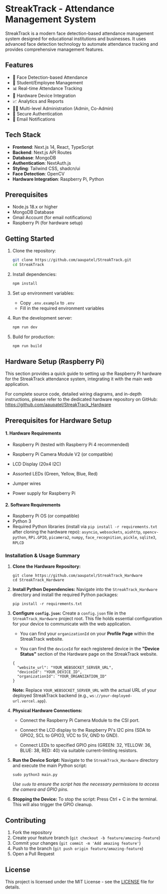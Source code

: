 # StreakTrack - Attendance Management System

StreakTrack is a modern face detection-based attendance management system designed for educational institutions and businesses. It uses advanced face detection technology to automate attendance tracking and provides comprehensive management features.

## Features

- 🎯 Face Detection-based Attendance
- 👥 Student/Employee Management
- 📊 Real-time Attendance Tracking
- 📱 Hardware Device Integration
- 📈 Analytics and Reports
- 👨‍💼 Multi-level Administration (Admin, Co-Admin)
- 🔐 Secure Authentication
- 📧 Email Notifications

## Tech Stack

- **Frontend**: Next.js 14, React, TypeScript
- **Backend**: Next.js API Routes
- **Database**: MongoDB
- **Authentication**: NextAuth.js
- **Styling**: Tailwind CSS, shadcn/ui
- **Face Detection**: OpenCV
- **Hardware Integration**: Raspberry Pi, Python

## Prerequisites

- Node.js 18.x or higher
- MongoDB Database
- Gmail Account (for email notifications)
- Raspberry Pi (for hardware setup)

## Getting Started

1. Clone the repository:
   ```bash
   git clone https://github.com/aaupatel/StreakTrack.git
   cd StreakTrack
   ```

2. Install dependencies:
   ```bash
   npm install
   ```

3. Set up environment variables:
   - Copy `.env.example` to `.env`
   - Fill in the required environment variables

4. Run the development server:
   ```bash
   npm run dev
   ```

5. Build for production:
   ```bash
   npm run build
   ```

## Hardware Setup (Raspberry Pi)

This section provides a quick guide to setting up the Raspberry Pi hardware for the StreakTrack attendance system, integrating it with the main web application.

For complete source code, detailed wiring diagrams, and in-depth instructions, please refer to the dedicated hardware repository on GitHub:
https://github.com/aaupatel/StreakTrack_Hardware

## Prerequisites for Hardware Setup

#### 1. Hardware Requirements

* Raspberry Pi (tested with Raspberry Pi 4 recommended)

* Raspberry Pi Camera Module V2 (or compatible)

* LCD Display (20x4 I2C)

* Assorted LEDs (Green, Yellow, Blue, Red)

* Jumper wires

* Power supply for Raspberry Pi


#### 2. Software Requirements
* Raspberry Pi OS (or compatible)
* Python 3
* Required Python libraries (install via `pip install -r requirements.txt` after cloning the hardware repo):
    `asyncio`, `websockets`, `aiohttp`, `opencv-python`, `RPi.GPIO`, `picamera2`, `numpy`, `face_recognition`, `pickle`, `sqlite3`, `RPLCD`

### Installation & Usage Summary

1.  **Clone the Hardware Repository:**

    ```
    git clone https://github.com/aaupatel/StreakTrack_Hardware
    cd StreakTrack_Hardware
    ```

2.  **Install Python Dependencies:**
    Navigate into the `StreakTrack_Hardware` directory and install the required Python packages:

    ```
    pip install -r requirements.txt
    ```

3.  **Configure `config.json`:**
    Create a `config.json` file in the `StreakTrack_Hardware` project root. This file holds essential configuration for your device to communicate with the web application.

    * You can find your `organizationId` on your **Profile Page** within the StreakTrack website.

    * You can find the `deviceId` for each registered device in the **"Device Status"** section of the Hardware page on the StreakTrack website.

    ```
    {
      "website_url": "YOUR_WEBSOCKET_SERVER_URL",
      "deviceId": "YOUR_DEVICE_ID",
      "organizationId": "YOUR_ORGANIZATION_ID"
    }
    ```

    **Note:** Replace `YOUR_WEBSOCKET_SERVER_URL` with the actual URL of your deployed StreakTrack backend (e.g., `ws://your-deployed-url.vercel.app`).

4.  **Physical Hardware Connections:**

    * Connect the Raspberry Pi Camera Module to the CSI port.

    * Connect the LCD display to the Raspberry Pi's I2C pins (SDA to GPIO2, SCL to GPIO3, VCC to 5V, GND to GND).

    * Connect LEDs to specified GPIO pins (GREEN: 32, YELLOW: 36, BLUE: 38, RED: 40) via suitable current-limiting resistors.

5.  **Run the Device Script:**
    Navigate to the `StreakTrack_Hardware` directory and execute the main Python script:

    ```
    sudo python3 main.py
    ```

    *Use `sudo` to ensure the script has the necessary permissions to access the camera and GPIO pins.*

6.  **Stopping the Device:**
    To stop the script: Press Ctrl + C in the terminal. This will also trigger the GPIO cleanup.

## Contributing

1. Fork the repository
2. Create your feature branch (`git checkout -b feature/amazing-feature`)
3. Commit your changes (`git commit -m 'Add amazing feature'`)
4. Push to the branch (`git push origin feature/amazing-feature`)
5. Open a Pull Request

## License

This project is licensed under the MIT License - see the [LICENSE](LICENSE) file for details.